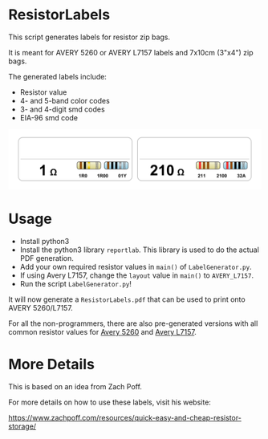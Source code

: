 # ResistorLabels

This script generates labels for resistor zip bags.

It is meant for AVERY 5260 or AVERY L7157 labels and 7x10cm (3"x4") zip bags.

The generated labels include:

-   Resistor value
-   4- and 5-band color codes
-   3- and 4-digit smd codes
-   EIA-96 smd code

<img src="images\Example.svg">

# Usage

-   Install python3
-   Install the python3 library `reportlab`. This library is used to do the actual PDF generation.
-   Add your own required resistor values in `main()` of `LabelGenerator.py`.
-   If using Avery L7157, change the `layout` value in `main()` to `AVERY_L7157`.
-   Run the script `LabelGenerator.py`!

It will now generate a `ResistorLabels.pdf` that can be used to print onto AVERY 5260/L7157.

For all the non-programmers, there are also pre-generated versions with all
common resistor values for [Avery 5260](./CommonValuesAvery5260.pdf) and [Avery L7157](./CommonValuesAveryL7157.pdf).


# More Details

This is based on an idea from Zach Poff.

For more details on how to use these labels, visit his website:

https://www.zachpoff.com/resources/quick-easy-and-cheap-resistor-storage/
